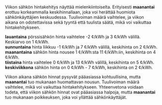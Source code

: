 Viikon sähkön hintakehitys näyttää mielenkiintoiselta. Erityisesti **maanantai** erottuu korkeammalla keskihinnallaan, joka voi herättää huomiota sähkönkäyttäjien keskuudessa. Tuulivoiman määrä vaihtelee, ja viikon aikana on odotettavissa sekä tyyntä että tuulista säätä, mikä voi vaikuttaa hintakehitykseen.

**lauantaina** pörssisähkön hinta vaihtelee -2 ¢/kWh ja 3 ¢/kWh välillä. Keskiarvo on 1 ¢/kWh.  
**sunnuntaina** hinta liikkuu -1 ¢/kWh ja 7 ¢/kWh välillä, keskihinta on 2 ¢/kWh.  
**maanantaina** sähkön hinta nousee 1 ¢/kWh:sta 11 ¢/kWh:iin, keskihinta on 4 ¢/kWh.  
**tiistaina** hinta vaihtelee 0 ¢/kWh ja 13 ¢/kWh välillä, keskihinta on 5 ¢/kWh.  
**keskiviikkona** sähkön hinta on 0 ¢/kWh - 7 ¢/kWh, keskihinta on 2 ¢/kWh.

Viikon aikana sähkön hinnat pysyvät pääasiassa kohtuullisina, mutta **maanantai** tuo mukanaan huomattavan nousun. Tuulivoiman määrä vaihtelee, mikä voi vaikuttaa hintakehitykseen. Yhteenvetona voidaan todeta, että viikon sähkön hinnat ovat pääasiassa halpoja, mutta **maanantai** tuo mukanaan poikkeuksen, joka voi yllättää sähkönkäyttäjät.